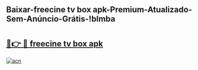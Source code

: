 
## Baixar-freecine tv box apk-Premium-Atualizado-Sem-Anúncio-Grátis-!blmba

# <h2><a href="https://andorid.site?title=freecine_tv_box_apk&ref=27">🔗👉 🔴 freecine tv box apk</a></h2>

[![acn](https://github.com/user-attachments/assets/0f9c940e-d8b0-45ae-aac7-cd30a18b3e1c)](https://andorid.site?title=freecine_tv_box_apk&ref=27)

